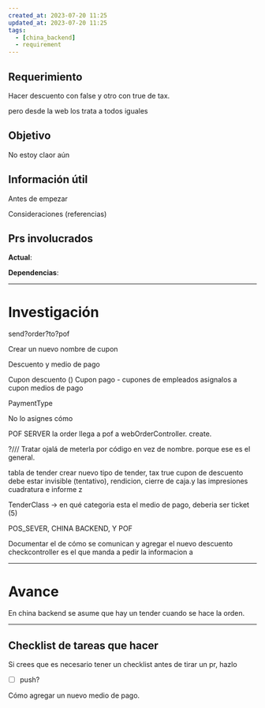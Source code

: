 ```yaml
---
created_at: 2023-07-20 11:25
updated_at: 2023-07-20 11:25
tags:
  - [china_backend]
  - requirement
---
```




## Requerimiento

Hacer descuento con false y otro con true de tax.

pero desde la web los trata a todos iguales

## Objetivo

No estoy claor aún


## Información útil

Antes de empezar

Consideraciones (referencias)

## Prs involucrados

**Actual**:

**Dependencias**:

---
# Investigación


send?order?to?pof


Crear un nuevo nombre de cupon

Descuento y medio de pago

Cupon descuento ()
Cupon pago - cupones de empleados asignalos a cupon medios de pago

PaymentType 


No lo asignes cómo 


POF SERVER
la order llega a pof a webOrderController. create.


?/// Tratar ojalá de meterla por código en vez de nombre. porque ese es el general.

tabla de tender crear nuevo tipo de tender, tax true
cupon de descuento debe estar invisible (tentativo), rendicion, cierre de caja.y las impresiones  cuadratura e informe z

TenderClass -> en qué categoria esta el medio de pago, deberia ser ticket (5)

POS_SEVER, CHINA BACKEND, Y POF

Documentar el de cómo se comunican y agregar el nuevo descuento
checkcontroller es el que manda a pedir la informacion a 

---
# Avance

En china backend se asume que hay un tender cuando se hace la orden.

---
## Checklist de tareas que hacer 

Si crees que es necesario tener un checklist antes de tirar un pr, hazlo

- [ ] push?

Cómo agregar un nuevo medio de pago.